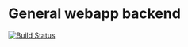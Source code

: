 
# General webapp backend

[![Build Status](https://travis-ci.org/aki5/general.svg?branch=master)](https://travis-ci.org/aki5/general)
